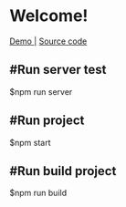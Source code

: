 <h1 className="text-center">Welcome!</h1>
<a href="http://207.148.100.47" target="_blank">Demo |</a>
<a href="https://github.com/vanson9x/react-test-skill" target="_blank">Source code</a>
<h2>#Run server test</h2>
<p>$npm run server</p>
<h2>#Run project</h2>
<p>$npm start</p>
<h2>#Run build project</h2>
<p>$npm run build</p>
